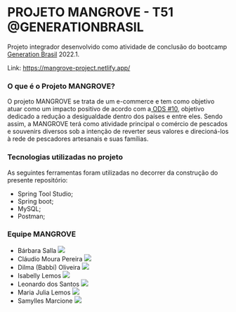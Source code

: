 # PROJETO MANGROVE - T51 @GENERATIONBRASIL

</p>
	Projeto integrador desenvolvido como atividade de conclusão do bootcamp <a href="https://brazil.generation.org/"> Generation Brasil</a> 2022.1.
</p>

Link: https://mangrove-project.netlify.app/

### O que é o Projeto MANGROVE?

O projeto MANGROVE se trata de um e-commerce e tem como objetivo atuar como um impacto positivo de acordo com a<a href="https://www.ipea.gov.br/ods/ods10.html"> ODS #10</a>, objetivo dedicado a redução a desigualdade dentro dos países e entre eles. Sendo assim, a MANGROVE terá como atividade principal o comércio de pescados e souvenirs diversos sob a intenção de reverter seus valores e direcioná-los à rede de pescadores artesanais e suas famílias. 

### Tecnologias utilizadas no projeto

As seguintes ferramentas foram utilizadas no decorrer da construção do presente repositório:

- Spring Tool Studio;
- Spring boot;
- MySQL;
- Postman;

### Equipe MANGROVE

- Bárbara Salla <a href="https://www.linkedin.com/in/barbara-salla/" target="_blank"><img src="https://img.shields.io/badge/-LinkedIn-%230077B5?style=for-the-badge&logo=linkedin&logoColor=white" target="_blank"></a> 
- Cláudio Moura Pereira <a href="https://www.linkedin.com/in/claudiomourapereira/" target="_blank"><img src="https://img.shields.io/badge/-LinkedIn-%230077B5?style=for-the-badge&logo=linkedin&logoColor=white" target="_blank"></a> 
- Dilma (Babbi) Oliveira <a href="https://www.linkedin.com/in/babboliveira/" target="_blank"><img src="https://img.shields.io/badge/-LinkedIn-%230077B5?style=for-the-badge&logo=linkedin&logoColor=white" target="_blank"></a>  
- Isabelly Lemos <a href="https://www.linkedin.com/in/isabelly-lemos/" target="_blank"><img src="https://img.shields.io/badge/-LinkedIn-%230077B5?style=for-the-badge&logo=linkedin&logoColor=white" target="_blank"></a> 
- Leonardo dos Santos <a href="https://www.linkedin.com/in/leonardo-fs/" target="_blank"><img src="https://img.shields.io/badge/-LinkedIn-%230077B5?style=for-the-badge&logo=linkedin&logoColor=white" target="_blank"></a>
- Maria Julia Lemos <a href="https://www.linkedin.com/in/maria-julia-lemos-048326146/" target="_blank"><img src="https://img.shields.io/badge/-LinkedIn-%230077B5?style=for-the-badge&logo=linkedin&logoColor=white" target="_blank"></a> 
- Samylles Marcione <a href="https://www.linkedin.com/in/samyllesmarcione/" target="_blank"><img src="https://img.shields.io/badge/-LinkedIn-%230077B5?style=for-the-badge&logo=linkedin&logoColor=white" target="_blank"></a> 
